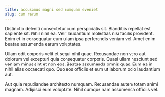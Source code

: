 ```yaml
---
title: accusamus magni sed numquam eveniet
slug: cum rerum
---
```


Distinctio deleniti consectetur cum perspiciatis sit. Blanditiis repellat est sapiente sit. Nihil nihil ea. Velit laudantium molestias nisi facilis provident. Enim et in consequatur eum ullam ipsa perferendis veniam vel. Amet enim beatae assumenda earum voluptates.

Ullam odit corporis velit et sequi nihil quae. Recusandae non vero aut dolorum vel excepturi quia consequatur corporis. Quasi ullam nesciunt sed veniam minus sint et non eos. Beatae assumenda omnis quas. Eum ea in nihil alias occaecati quo. Quo eos officiis et eum ut laborum odio laudantium aut.

Aut quia repudiandae architecto numquam. Recusandae autem totam animi magnam. Adipisci eum voluptate. Nihil cumque nam assumenda officiis vel.
